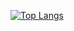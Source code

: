 [![Top Langs](https://github-readme-stats.vercel.app/api/top-langs/?username=hasuburero)](https://github.com/anuraghazra/github-readme-stats)
